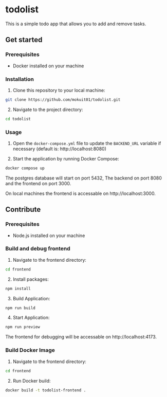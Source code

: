 # todolist

This is a simple todo app that allows you to add and remove tasks.

## Get started

### Prerequisites

* Docker installed on your machine

### Installation

1. Clone this repository to your local machine:
```bash
git clone https://github.com/mokuit01/todolist.git
```
2. Navigate to the project directory:
```bash
cd todolist
```

### Usage

1. Open the `docker-compose.yml` file to update the `BACKEND_URL` variable if necessary (default is: http://localhost:8080)

2. Start the application by running Docker Compose:
```bash
docker compose up
```

The postgres database will start on port 5432, The backend on port 8080 and the frontend on port 3000.

On local machines the frontend is accessable on http://localhost:3000.

## Contribute

### Prerequisites

* Node.js installed on your machine

### Build and debug frontend

1. Navigate to the frontend directory:
```bash
cd frontend
```
2. Install packages:
```bash
npm install
```
3. Build Application:
```bash
npm run build
```
4. Start Application:
```bash
npm run preview
```

The frontend for debugging will be accessable on http://localhost:4173.

### Build Docker Image

1. Navigate to the frontend directory:
```bash
cd frontend
```
2. Run Docker build:
```bash
docker build -t todolist-frontend .
```
